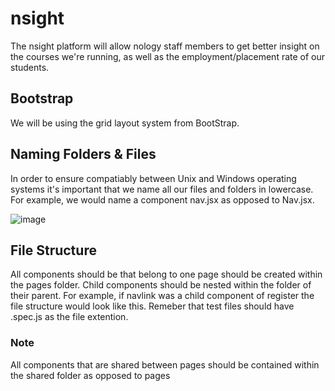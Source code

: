 # nsight

The nsight platform will allow nology staff members to get better insight on the courses we're running, as well as the employment/placement rate of our students.

## Bootstrap

We will be using the grid layout system from BootStrap. 

## Naming Folders & Files

In order to ensure compatiably between Unix and Windows operating systems it's important that we name all our files and folders in lowercase. For example, we would name a component nav.jsx as opposed to Nav.jsx.

![image](https://user-images.githubusercontent.com/70571501/133640408-563d3d08-7ccb-4e4d-94ee-cdef8674b52a.png)

## File Structure 

All components should be that belong to one page should be created within the pages folder. Child components should be nested within the folder of their parent. For example, if navlink was a child component of register the file structure would look like this. Remeber that test files should have .spec.js as the file extention.
              
### Note 
All components that are shared between pages should be contained within the shared folder as opposed to pages</p>
              
              
              
              
              
              
              
